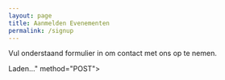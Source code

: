 ```yaml
---
layout: page
title: Aanmelden Evenementen
permalink: /signup
---
```


<div class="container">
    <p>Vul onderstaand formulier in om contact met ons op te nemen.</p>
    <form action="<iframe src="https://docs.google.com/forms/d/e/1FAIpQLSe74T_zcHzfBG2nLSB8fwcKg7XeVqT3Xl3F-EmLL1oszCu7Ng/viewform?embedded=true" width="640" height="821" frameborder="0" marginheight="0" marginwidth="0">Laden…</iframe>" method="POST">
</div>
